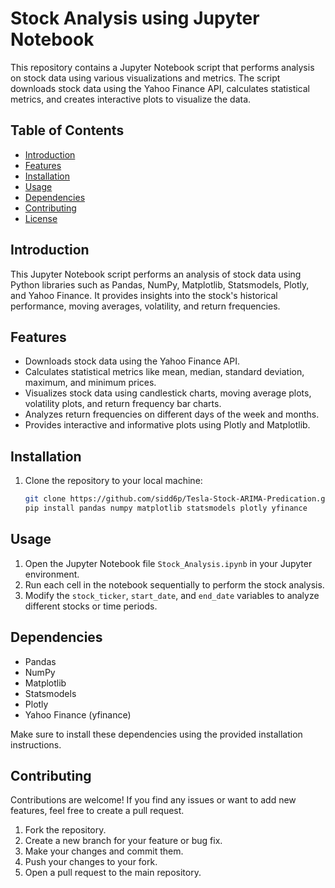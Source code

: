 # Stock Analysis using Jupyter Notebook

This repository contains a Jupyter Notebook script that performs analysis on stock data using various visualizations and metrics. The script downloads stock data using the Yahoo Finance API, calculates statistical metrics, and creates interactive plots to visualize the data.

## Table of Contents

- [Introduction](#introduction)
- [Features](#features)
- [Installation](#installation)
- [Usage](#usage)
- [Dependencies](#dependencies)
- [Contributing](#contributing)
- [License](#license)

## Introduction

This Jupyter Notebook script performs an analysis of stock data using Python libraries such as Pandas, NumPy, Matplotlib, Statsmodels, Plotly, and Yahoo Finance. It provides insights into the stock's historical performance, moving averages, volatility, and return frequencies.

## Features

- Downloads stock data using the Yahoo Finance API.
- Calculates statistical metrics like mean, median, standard deviation, maximum, and minimum prices.
- Visualizes stock data using candlestick charts, moving average plots, volatility plots, and return frequency bar charts.
- Analyzes return frequencies on different days of the week and months.
- Provides interactive and informative plots using Plotly and Matplotlib.

## Installation

1. Clone the repository to your local machine:
   ```sh
   git clone https://github.com/sidd6p/Tesla-Stock-ARIMA-Predication.git
   pip install pandas numpy matplotlib statsmodels plotly yfinance

   ```

## Usage

1. Open the Jupyter Notebook file `Stock_Analysis.ipynb` in your Jupyter environment.
2. Run each cell in the notebook sequentially to perform the stock analysis.
3. Modify the `stock_ticker`, `start_date`, and `end_date` variables to analyze different stocks or time periods.


## Dependencies
- Pandas
- NumPy
- Matplotlib
- Statsmodels
- Plotly
- Yahoo Finance (yfinance)

Make sure to install these dependencies using the provided installation instructions.

## Contributing
Contributions are welcome! If you find any issues or want to add new features, feel free to create a pull request.

1. Fork the repository.
2. Create a new branch for your feature or bug fix.
3. Make your changes and commit them.
4. Push your changes to your fork.
5. Open a pull request to the main repository.

